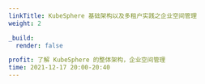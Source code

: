 ```yaml
---
linkTitle: KubeSphere 基础架构以及多租户实践之企业空间管理
weight: 2

_build:
  render: false

profit: 了解 KubeSphere 的整体架构，企业空间管理
time: 2021-12-17 20:00-20:40
---
```

